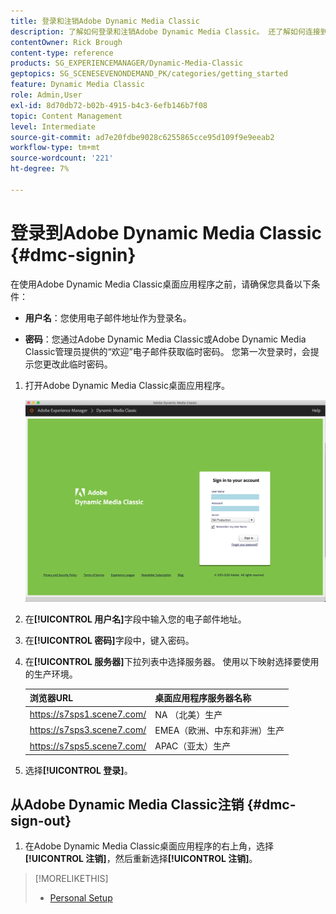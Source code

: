 ```yaml
---
title: 登录和注销Adobe Dynamic Media Classic
description: 了解如何登录和注销Adobe Dynamic Media Classic。 还了解如何连接到北美洲(NA)或欧洲、中东、非洲(EMEA)或亚太(APAC)的生产服务器。
contentOwner: Rick Brough
content-type: reference
products: SG_EXPERIENCEMANAGER/Dynamic-Media-Classic
geptopics: SG_SCENESEVENONDEMAND_PK/categories/getting_started
feature: Dynamic Media Classic
role: Admin,User
exl-id: 8d70db72-b02b-4915-b4c3-6efb146b7f08
topic: Content Management
level: Intermediate
source-git-commit: ad7e20fdbe9028c6255865cce95d109f9e9eeab2
workflow-type: tm+mt
source-wordcount: '221'
ht-degree: 7%

---
```


<!-- UPDATE THIS TOPIC AFTER DECEMBER 31, 2020!!!!! -->

# 登录到Adobe Dynamic Media Classic {#dmc-signin}

在使用Adobe Dynamic Media Classic桌面应用程序之前，请确保您具备以下条件：

* **用户名**：您使用电子邮件地址作为登录名。

* **密码**：您通过Adobe Dynamic Media Classic或Adobe Dynamic Media Classic管理员提供的“欢迎”电子邮件获取临时密码。 您第一次登录时，会提示您更改此临时密码。

1. 打开Adobe Dynamic Media Classic桌面应用程序。

   ![Adobe Dynamic Media Classic登录](/help/using/assets/dmclassic-login1.png)

1. 在&#x200B;**[!UICONTROL 用户名]**&#x200B;字段中输入您的电子邮件地址。
1. 在&#x200B;**[!UICONTROL 密码]**&#x200B;字段中，键入密码。
1. 在&#x200B;**[!UICONTROL 服务器]**&#x200B;下拉列表中选择服务器。
使用以下映射选择要使用的生产环境。

   | 浏览器URL | 桌面应用程序服务器名称 |
   | --- | --- |
   | https://s7sps1.scene7.com/ | NA （北美）生产 |
   | https://s7sps3.scene7.com/ | EMEA（欧洲、中东和非洲）生产 |
   | https://s7sps5.scene7.com/ | APAC（亚太）生产 |

1. 选择&#x200B;**[!UICONTROL 登录]**。

## 从Adobe Dynamic Media Classic注销 {#dmc-sign-out}

1. 在Adobe Dynamic Media Classic桌面应用程序的右上角，选择&#x200B;**[!UICONTROL 注销]**，然后重新选择&#x200B;**[!UICONTROL 注销]**。

>[!MORELIKETHIS]
>
>* [Personal Setup](personal-setup.md#personal_setup)
